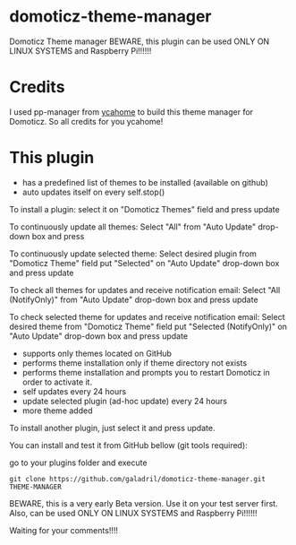 
# domoticz-theme-manager
Domoticz Theme manager
BEWARE, this plugin can be used ONLY ON LINUX SYSTEMS and Raspberry Pi!!!!!!


# Credits
I used pp-manager from [ycahome](https://github.com/ycahome/pp-manager) to build this theme manager for Domoticz.
So all credits for you ycahome!


# This plugin 
- has a predefined list of themes to be installed (available on github)
- auto updates itself on every self.stop()


To install a plugin: select it on "Domoticz Themes" field and press update

To continuously update all themes: Select "All" from "Auto Update" drop-down box and press 

To continuously update selected theme: Select desired plugin from "Domoticz Theme" field put "Selected" on "Auto Update" drop-down box and press update

To check all themes for updates and receive notification email: Select "All (NotifyOnly)" from "Auto Update" drop-down box and press update

To check selected theme for updates and receive notification email: Select desired theme from "Domoticz Theme" field put "Selected (NotifyOnly)" on "Auto Update" drop-down box and press update

- supports only themes located on GitHub
- performs theme installation only if theme directory not exists
- performs theme installation and prompts you to restart Domoticz in order to activate it.
- self updates every 24 hours
- update selected plugin (ad-hoc update) every 24 hours
- more theme added

To install another plugin, just select it and press update.


You can install and test it from GitHub bellow (git tools required):

go to your plugins folder
and execute 

    git clone https://github.com/galadril/domoticz-theme-manager.git THEME-MANAGER


BEWARE, this is a very early Beta version. Use it on your test server first.
Also, can be used ONLY ON LINUX SYSTEMS and Raspberry Pi!!!!!!


Waiting for your comments!!!!
